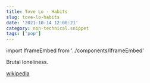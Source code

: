 ```yaml
---
title: Tove Lo - Habits
slug: tove-lo-habits
date: '2021-10-14 12:00:21'
category: non-technical.snippet
tags: ['pop']
---
```


import IframeEmbed from '../components/IframeEmbed'

Brutal loneliness.

<IframeEmbed src='https://youtube.com/embed/SYM-RJwSGQ8' />

[wikipedia](https://en.wikipedia.org/wiki/Tove_Lo#Songwriting)
